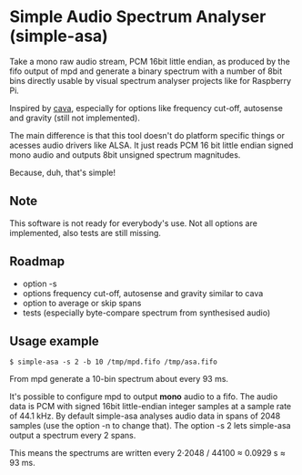 # Simple Audio Spectrum Analyser (simple-asa)

Take a mono raw audio stream, PCM 16bit little endian, as produced by the fifo
output of mpd and generate a binary spectrum with a number of 8bit bins
directly usable by visual spectrum analyser projects like for Raspberry Pi.

Inspired by [cava](https://github.com/karlstav/cava), especially for options
like frequency cut-off, autosense and gravity (still not implemented).

The main difference is that this tool doesn't do platform specific things or
acesses audio drivers like ALSA. It just reads PCM 16 bit little endian signed
mono audio and outputs 8bit unsigned spectrum magnitudes.

Because, duh, that's simple!

## Note

This software is not ready for everybody's use. Not all options
are implemented, also tests are still missing.

## Roadmap

- option -s
- options frequency cut-off, autosense and gravity similar to cava
- option to average or skip spans
- tests (especially byte-compare spectrum from synthesised audio)

## Usage example

`$ simple-asa -s 2 -b 10 /tmp/mpd.fifo /tmp/asa.fifo`

From mpd generate a 10-bin spectrum about every 93 ms.

It's possible to configure mpd to output **mono** audio to a fifo. The audio
data is PCM with signed 16bit little-endian integer samples at a sample rate
of 44.1 kHz. By default simple-asa analyses audio data in spans of 2048
samples (use the option -n to change that). The option -s 2 lets simple-asa
output a spectrum every 2 spans.

This means the spectrums are written every 2⋅2048 / 44100 ≈ 0.0929 s ≈ 93 ms.
